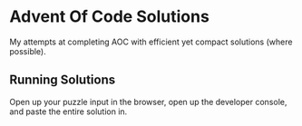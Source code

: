 # Advent Of Code Solutions
My attempts at completing AOC with efficient yet compact solutions (where possible).

## Running Solutions
Open up your puzzle input in the browser, open up the developer console, and paste the entire solution in.